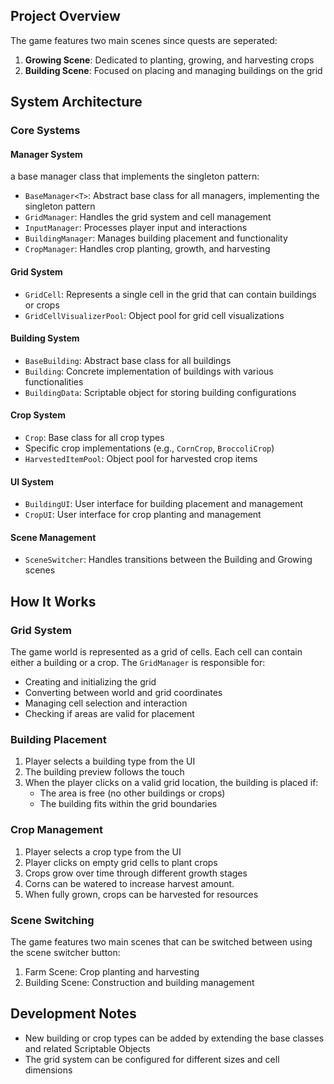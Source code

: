 

## Project Overview
The game features two main scenes since quests are seperated:
1. **Growing Scene**: Dedicated to planting, growing, and harvesting crops
2. **Building Scene**: Focused on placing and managing buildings on the grid



## System Architecture

### Core Systems

#### Manager System
 a base manager class that implements the singleton pattern:
- `BaseManager<T>`: Abstract base class for all managers, implementing the singleton pattern
- `GridManager`: Handles the grid system and cell management
- `InputManager`: Processes player input and interactions
- `BuildingManager`: Manages building placement and functionality
- `CropManager`: Handles crop planting, growth, and harvesting

#### Grid System
- `GridCell`: Represents a single cell in the grid that can contain buildings or crops
- `GridCellVisualizerPool`: Object pool for grid cell visualizations

#### Building System
- `BaseBuilding`: Abstract base class for all buildings
- `Building`: Concrete implementation of buildings with various functionalities
- `BuildingData`: Scriptable object for storing building configurations

#### Crop System
- `Crop`: Base class for all crop types
- Specific crop implementations (e.g., `CornCrop`, `BroccoliCrop`)
- `HarvestedItemPool`: Object pool for harvested crop items

#### UI System
- `BuildingUI`: User interface for building placement and management
- `CropUI`: User interface for crop planting and management

#### Scene Management
- `SceneSwitcher`: Handles transitions between the Building and Growing scenes

## How It Works

### Grid System
The game world is represented as a grid of cells. Each cell can contain either a building or a crop. The `GridManager` is responsible for:
- Creating and initializing the grid
- Converting between world and grid coordinates
- Managing cell selection and interaction
- Checking if areas are valid for placement

### Building Placement
1. Player selects a building type from the UI
2. The building preview follows the touch 
3. When the player clicks on a valid grid location, the building is placed if:
   - The area is free (no other buildings or crops)
   - The building fits within the grid boundaries

### Crop Management
1. Player selects a crop type from the UI
2. Player clicks on empty grid cells to plant crops
3. Crops grow over time through different growth stages
4. Corns can be watered to increase harvest amount.
4. When fully grown, crops can be harvested for resources

### Scene Switching
The game features two main scenes that can be switched between using the scene switcher button:
1. Farm Scene:  Crop planting and harvesting
1. Building Scene: Construction and building management

## Development Notes
- New building or crop types can be added by extending the base classes and related Scriptable Objects
- The grid system can be configured for different sizes and cell dimensions 